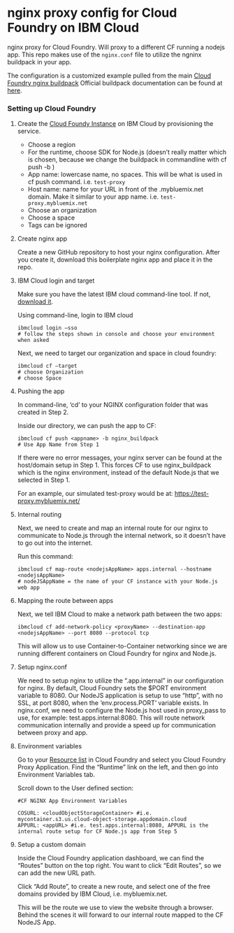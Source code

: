 # nginx proxy config for Cloud Foundry on IBM Cloud
nginx proxy for Cloud Foundry.  Will proxy to a different CF running a nodejs app. This repo makes use of the `nginx.conf` file to utilize the ngninx buildpack in your app.

The configuration is a customized example pulled from the main [Cloud Foundry nginx buildpack](https://github.com/cloudfoundry/nginx-buildpack) Official buildpack documentation can be found at [here](https://docs.cloudfoundry.org/buildpacks/nginx/index.html).

### Setting up Cloud Foundry

1. Create the [Cloud Foundy Instance](https://cloud.ibm.com/cloudfoundry/overview) on IBM Cloud by provisioning the service.

   - Choose a region
   - For the runtime, choose SDK for Node.js (doesn’t really matter which is chosen, because we change the buildpack in commandline with cf push <appname> -b <buildpack>)
   - App name: lowercase name, no spaces.  This will be what is used in cf push command. i.e. `test-proxy`
   - Host name: name for your URL in front of the .mybluemix.net domain.  Make it similar to your app name. i.e. `test-proxy.mybluemix.net`
   - Choose an organization
   - Choose a space
   - Tags can be ignored

2. Create nginx app

   Create a new GitHub repository to host your nginx configuration.  After you create it, download this boilerplate nginx app and place it in the repo.

3. IBM Cloud login and target

   Make sure you have the latest IBM cloud command-line tool. If not, [download it](https://cloud.ibm.com/docs/cli?topic=cloud-cli-getting-started).
   
   Using command-line, login to IBM cloud
   ```
   ibmcloud login –sso
   # follow the steps shown in console and choose your environment when asked
   ```
   
   Next, we need to target our organization and space in cloud foundry:
   ```
   ibmcloud cf –target
   # choose Organization
   # choose Space
   ```

4. Pushing the app

   In command-line, ‘cd’ to your NGINX configuration folder that was created in Step 2.
   
   Inside our directory, we can push the app to CF:
   ```
   ibmcloud cf push <appname> -b nginx_buildpack
   # Use App Name from Step 1
   ```
   
   If there were no error messages, your nginx server can be found at the host/domain setup in Step 1.  This forces CF to use nginx_buildpack which is the nginx environment, instead of the default Node.js that we selected in Step 1.
   
   For an example, our simulated test-proxy would be at: https://test-proxy.mybluemix.net/

5. Internal routing

   Next, we need to create and map an internal route for our nginx to communicate to Node.js through the internal network, so it doesn’t have to go out into the internet.
   
   Run this command:
   ```
   ibmcloud cf map-route <nodejsAppName> apps.internal --hostname <nodejsAppName>
   # nodeJSAppName = the name of your CF instance with your Node.js web app
   ```

6. Mapping the route between apps

   Next, we tell IBM Cloud to make a network path between the two apps:

   ```
   ibmcloud cf add-network-policy <proxyName> --destination-app <nodejsAppName> --port 8080 --protocol tcp
   ```
   
   This will allow us to use Container-to-Container networking since we are running different containers on Cloud Foundry for nginx and Node.js. 

7. Setup nginx.conf

   We need to setup nginx to utilize the “<nodejsAppName>.app.internal” in our configuration for nginx. By default, Cloud Foundry sets the $PORT environment variable to 8080.  Our NodeJS application is setup to use “http”, with no SSL, at port 8080, when the ‘env.process.PORT’ variable exists.  In nginx.conf, we need to configure the Node.js host used in proxy_pass to use, for example: test.apps.internal:8080.  This will route network communication internally and provide a speed up for communication between proxy and app.

8. Environment variables

   Go to your [Resource list](https://cloud.ibm.com/resources) in Cloud Foundry and select you Cloud Foundry Proxy Application. Find the “Runtime” link on the left, and then go into Environment Variables tab.
 
   Scroll down to the User defined section:

   ```
   #CF NGINX App Environment Variables
 
   COSURL: <cloudObjectStorageContainer> #i.e. mycontainer.s3.us.cloud-object-storage.appdomain.cloud
   APPURL: <appURL> #i.e. test.apps.internal:8080, APPURL is the internal route setup for CF Node.js app from Step 5
   ```

9. Setup a custom domain

   Inside the Cloud Foundry application dashboard, we can find the “Routes” button on the top right. You want to click “Edit Routes”, so we can add the new URL path.
   
   Click “Add Route”, to create a new route, and select one of the free domains provided by IBM Cloud, i.e. mybluemix.net.
   
   This will be the route we use to view the website through a browser.  Behind the scenes it will forward to our internal route mapped to the CF NodeJS App.

